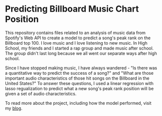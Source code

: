 # Predicting Billboard Music Chart Position

This repository contains files related to an analysis of music data from Spotify's Web API to create a model to predict a song's peak rank on the Billboard top 100.  I love music and I love listening to new music. In High School, my friends and I started a rap group and made music after school. The group didn't last long because we all went our separate ways after high school.  

Since I have stopped making music, I have always wandered - "Is there was a quantitative way to predict the success of a song?" and "What are those important audio characteristics of those hit songs on the Billboard in the United States?" To answer these questions, I used a linear regression with lasso regualization to predict what a new song's peak rank position will be given a set of audio characteristics. 

To read more about the project, including how the model performed, visit my [blog](https://radaley1906.wixsite.com/raddatascience/post/will-i-ever-make-it-in-the-music-industry).

